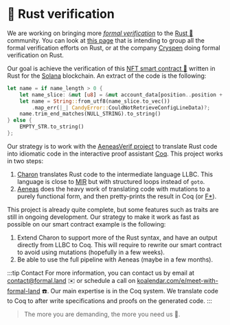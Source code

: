 # 🦀 Rust verification

We are working on bringing more [*formal verification*](https://en.wikipedia.org/wiki/Formal_verification) to the [Rust :crab:](https://www.rust-lang.org/) community. You can look at [this page](https://rust-formal-methods.github.io/) that is intending to group all the formal verification efforts on Rust, or at the company [Cryspen](https://www.cryspen.com/) doing formal verification on Rust.

Our goal is achieve the verification of this [NFT smart contract :candy:](https://github.com/metaplex-foundation/metaplex-program-library/tree/master/candy-machine-core/program) written in Rust for the [Solana](https://solana.com/) blockchain. An extract of the code is the following:
```rust
let name = if name_length > 0 {
    let name_slice: &mut [u8] = &mut account_data[position..position + name_length];
    let name = String::from_utf8(name_slice.to_vec())
        .map_err(|_| CandyError::CouldNotRetrieveConfigLineData)?;
    name.trim_end_matches(NULL_STRING).to_string()
} else {
    EMPTY_STR.to_string()
};
```
Our strategy is to work with the [AeneasVerif project](https://github.com/AeneasVerif) to translate Rust code into idiomatic code in the interactive proof assistant [Coq](https://coq.inria.fr/). This project works in two steps:
1. [Charon](https://github.com/AeneasVerif/charon) translates Rust code to the intermediate language LLBC. This language is close to [MIR](https://rustc-dev-guide.rust-lang.org/mir/index.html) but with structured loops instead of `goto`.
2. [Aeneas](https://github.com/AeneasVerif/aeneas) does the heavy work of translating code with mutations to a purely functional form, and then pretty-prints the result in Coq (or [F*](https://www.fstar-lang.org/)).

This project is already quite complete, but some features such as traits are still in ongoing development. Our strategy to make it work as fast as possible on our smart contract example is the following:
1. Extend Charon to support more of the Rust syntax, and have an output directly from LLBC to Coq. This will require to rewrite our smart contract to avoid using mutations (hopefully in a few weeks).
2. Be able to use the full pipeline with Aeneas (maybe in a few months).

:::tip Contact
For more information, you can contact us by email at [&#099;&#111;&#110;&#116;&#097;&#099;&#116;&#064;formal&#046;&#108;&#097;&#110;&#100;](mailto:&#099;&#111;&#110;&#116;&#097;&#099;&#116;&#064;formal&#046;&#108;&#097;&#110;&#100;) ✉️ or schedule a call on [koalendar.com/e/meet-with-formal-land](https://koalendar.com/e/meet-with-formal-land) ☎️. Our main expertise is in the Coq system. We translate code to Coq to after write specifications and proofs on the generated code.
:::

> The more you are demanding, the more you need us 🏇.
